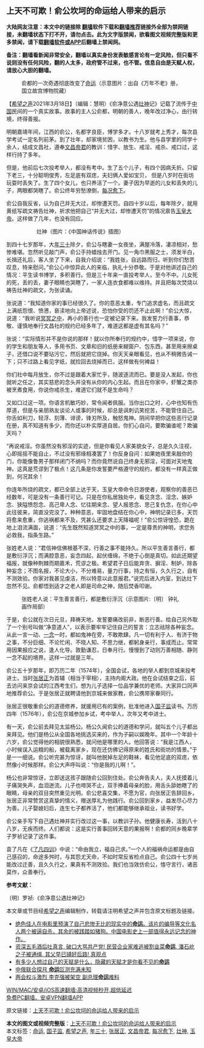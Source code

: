  <h2>上天不可欺！俞公坎坷的命运给人带来的启示</h2> <p class="notice"><b>大陆网友注意：本文中的链接除 <a href="https://github.com/bannedbook/fanqiang" >翻墙</a>软件下载和<a href="https://github.com/killgcd/justmysocks/blob/master/README.md">翻墙推荐</a>链接外全部为禁网链接，未翻墙状态下打不开，请勿点击。此为文字版禁闻，欲看图文视频完整版和更多禁闻，请下载<a href="https://github.com/bannedbook/fanqiang">翻墙软件或APP</a>后翻墙上禁闻网。</p><p>备注：翻墙看新闻非常安全，翻墙以真实身份发表敏感言论有一定风险，但只看不说则没有任何风险，翻的人太多，政府管不过来，也不管。信息自由是天赋人权，请放心大胆的翻墙。</b></p>  <div class="entry"> <figure> <p><figcaption>俞都的一次奇遇彻底改变了<a href="https://www.bannedbook.org/bnews/tag/%e5%91%bd%e8%bf%90/" class="st_tag internal_tag" rel="tag" title="标签 命运 下的日志">命运</a>（示意图片：出自《万年不老》册，国立故宫博物院藏）</figcaption></figure> <p>【<span class='wp_keywordlink_affiliate'><a href="https://www.soundofhope.org" title="希望之声" target="_blank">希望之声</a></span>2021年3月18日】（编辑：慧明）《俞净意公遇<a href="https://www.bannedbook.org/bnews/tag/%E7%81%B6%E7%A5%9E/" class="st_tag internal_tag" rel="tag" title="标签 灶神 下的日志">灶神</a>记》记载了流传于<span class='wp_keywordlink_affiliate'><a href="https://www.bannedbook.org/" title="中国" target="_blank">中国</a></span>民间的一个真实故事。故事的主人公俞都，明朝的善人，晚年改过净心，由行转境，终得善报。</p> <p>明朝嘉靖年间，江西的俞公，名都字良臣，博学多才。十八岁就考上秀才，每次县学考试一定名列前茅。到了壮年，却家境贫困，以教书为生。他与县学里的同学十余人，结成文昌社，遵奉<a href="https://www.bannedbook.org/bnews/tag/%e6%96%87%e6%98%8c%e5%b8%9d%e5%90%9b/" class="st_tag internal_tag" rel="tag" title="标签 文昌帝君 下的日志">文昌帝君</a>的教训：惜字、放生、戒淫、戒杀、戒口过，这样行持了多年。</p> <p>但是，他前后七次投考举人，都没有考中。生了五个儿子，有四个因病夭折。只留下老三，十分聪明俊秀，左足底有双痣，夫妇俩人爱如宝贝， 但是八岁时在街坊玩耍时丢失了。生了四个女儿，也只养活了一个。妻子因为早逝的儿女和丢失的儿子，两眼都哭瞎了。俞公终年穷愁潦倒，<a href="https://www.bannedbook.org/bnews/tag/%E6%AF%8F%E5%86%B5%E6%84%88%E4%B8%8B/" class="st_tag internal_tag" rel="tag" title="标签 每况愈下 下的日志">每况愈下</a>。</p> <p>俞公自我反省，认为自己并无大过，却惨遭天罚。自四十岁以后，每年除夕，就用黄纸写疏文祷告灶神，祈求他把自己“并无大过，却惨遭天罚”的情况禀告<a href="https://www.bannedbook.org/bnews/tag/%E7%8E%89%E7%9A%87%E5%A4%A7%E5%B8%9D/" class="st_tag internal_tag" rel="tag" title="标签 玉皇大帝 下的日志">玉皇大帝</a>。这样做了几年，也没有回应。</p> <figure><figcaption>          灶神（图片：《中国神话传说》插图）</figcaption></figure> <p>到四十七岁那年，大<a href="https://www.bannedbook.org/bnews/tag/%E5%B9%B4%E4%B8%89%E5%8D%81/" class="st_tag internal_tag" rel="tag" title="标签 年三十 下的日志">年三十</a>除夕，俞公与瞎妻一女夜坐，满屋冷落，凄凉相对，愁惨难堪。忽然听见敲门声，俞公手持蜡烛去开门。见一角巾黑服之士，须发半白，长揖还礼后，客人坐了下来，自我介绍说：“我姓张，自远路而归，听到你们愁苦叹息，特来慰问。”俞公心中惊异此人的来临，执礼十分恭敬。于是对他讲述自己的情况：平生读书博学，多积善行。但是三十年来一直投考举人，至今不中。儿女死的死，丢的丢，妻子眼睛也哭瞎了，一家人连衣食都难以维持。并且把每次焚烧以祷告灶神的疏文，为张读诵。</p> <p>张说道：“我知道你家的事已经很久了。你的意恶太重，专门追求虚名，而且疏文上满纸怨恨、愤懑，亵渎地向上帝述说，恐怕你受的罚还不止此啊！”俞公大惊，说道：“我听说<span class='wp_keywordlink'><a href="https://www.bannedbook.org/forum3/topic64.html" title="电子书：冥冥之中有定数" target="_blank">冥冥之中</a></span>，再小的善行也一定被记录下来。我发誓力行善事，恭敬、谨慎地奉行文昌社的规约已经多年了，难道这都是虚有其名吗？”</p>  <p>张说：“实际情形并不是你说的那样！就以你所奉行的规约中，惜字一项来说，你的学生和朋友等人，多用书页、文章和旧的纸册来糊窗户、包东西，甚至用来擦桌子，还借口说不要玷污它，然后就把它烧掉。你天天亲眼看见，也从不稍微告诫一下；只不过路上看见字纸，就捡回去烧掉而已，这样做有何裨益！</p> <p>你们社中每月放生，你不过是跟着大家忙乎，随波逐流而已。要是没人发起，你也就听之任之，其实慈悲的念头并没有从你的内心生起。而且在你家中，虾蟹之类亦被烹煮食用，你说你戒杀生，难道它们就不是生命吗？</p> <p>又如口过这一项。你语言机敏巧妙，常令闻者佩服。当你出口之时，心中也知有伤厚道，但是与亲朋熟友谈论人或事的时候，却总是讽刺讥笑挖苦，不能管住自己。你舌如利刀，轻浮、刻薄、诽谤，锋刃所及，触怒鬼神。阴间早把你这些恶行记录在册，真不知道有多少，而你还以朴实厚道自居。你扪心自问，要欺骗谁呢？欺骗天吗？</p> <p>“再说戒淫。你虽然没有邪淫的实迹，但是你看见人家美貌女子，总是久久注视，心即摇摇不能自止，不过没有邪缘相凑罢了！你反身自问：如果她夜里来敲你的门，你能像鲁男子那样闭门不纳吗？而你竟然说自己终身无邪淫，可面对天地鬼神。这真是荒谬到了极点！这几条是你发誓要严格遵守的规约，都没有一样真正做到，何况其余！</p> <p>你连年所烧的疏文，都已全部上达于天，玉皇大帝命令日游使者，观察你的善恶已经数年，可是没有一条善行可记。只是在你私居独处中，看见贪念、淫念、嫉妒念、狭隘愤怨念、高己卑人念、忆往期来念、望人报恩念、思己复仇念，在你心中此往彼来，简直没完没了。种种意恶，牢固地盘结在你心中，神明记录已多，天罚将愈来愈重，你逃祸都来不及，凭甚么还要求上天降福呢！”俞公惊讶惶恐，跪在地上泪流满面，说道：“先生既然知道冥冥之中的事，一定是尊贵的神明，求您务必救我，指条生路。”</p> <p>张姓老人说：“君信神信佛根基不深，行善之事不能持久。所以平生善言善行，都是敷衍浮沉；而满腔意恶，妄念四起，起伏缠绵，不绝于心倒是真切。如此还期望福报，就像种荆棘而期嘉禾，荒谬之极。希望君子日后能弃贪、摒淫、制妒，除各种妄念；不图名报，不论大小，不分难易，量力行事，持之有恒，久久行之，自有不测效验。你家对我甚见虔洁，所以特意以此意报君。”说完后进入内室，到达灶下忽然不见。俞都悟到适才之老人即是司命之神，随后焚香叩谢。</p>  <figure><figcaption>张姓老人说：平生善言善行，都是敷衍浮沉（示意图片:〔明〕 钟礼画作局部）</figcaption></figure> <p>于是，俞公就在次日元旦，拜祷天地，发誓要痛改前非，断恶行善。给自己另外取了一个别号叫做“净意道人”，以表示要牢牢记住自己的誓言：立志祛除各种妄念。从此一言一动、<span class='wp_keywordlink'><a href="https://www.bannedbook.org/forum2/topic13.html" title="小冊子：一念決定未來（更新版）" target="_blank">一念</a></span>一时，都如鬼神在旁，不敢欺肆。凡一切有利于人、有济于物之事，不分巨细、不论忙闲、不晓人知、不思力继，都躬身亲行，事成而止。常常用因果报应之说，逢人化导。敦勤谦忍，日奉月行。慢慢到了动则万善相随、静则一念不起的境界。这样一过就是三年。</p> <p>俞公五十岁那年，即万历二年（1574年），全国会试，各地的举人都到京城来投考进士。当时<a href="https://www.bannedbook.org/bnews/tag/%e5%bc%a0%e5%b1%85%e6%ad%a3/" class="st_tag internal_tag" rel="tag" title="标签 张居正 下的日志">张居正</a>为首辅（相当于宰相），主持内阁大政。他在会试结束之后，前去访问来京会试的江西考生们，想为儿子选择一位品学兼优的老师。大家异口同声地推荐俞公。于是张居正就聘请他到京城来做家教，俞公携带家眷同行。</p> <p>张居正很敬重俞公的道德修养，就援用已有的案例，批准他进入<a href="https://www.bannedbook.org/bnews/tag/%E5%9B%BD%E5%AD%90%E7%9B%91/" class="st_tag internal_tag" rel="tag" title="标签 国子监 下的日志">国子监</a>读书。万历四年（1576年），俞公在京城参加乡试，考中举人，次年又考中进士。</p> <p>有一天，俞公前去拜见太监杨公。杨公久闻俞公的道德和学问，就叫五个儿子都出来拜见。他们是杨公从全国各地挑选买来的，作为子嗣以娱晚年。其中一个年龄十六岁，俞公觉得他的相貌很熟悉，就问他是哪里的人。他回答说：“我是江西人，小时候误入运粮的船，被载离家乡，现在还仿佛记得原来的姓氏和街坊的情景。”于是一一细说。俞公听完甚为惊讶，就叫他脱掉左足的鞋袜，看见他足底的双痣，依然像小时候那样。俞公大声呼叫说：“你是我的儿啊！”。</p> <p>杨公也非常惊讶，立即送这孩子跟随俞公回到住处。俞公奔告夫人，夫人抚摸着儿子痛哭失声，血泪迸流。儿子也啼哭不止，双手捧着母亲的脸，用舌头舔她瞎了的眼睛，母亲的双目突然重见光明。俞公悲喜交集，不愿为官，向张居正告辞回乡。张居正非常赞赏这真挚的情义，赠送厚礼为他践行。俞公回到家乡，益发尽心尽力为善。儿子娶媳妇后，连生七子都养活了，他们都能够继承祖业，读书好学。</p> <p>俞公亲手写下自己遇灶神并实行改过这一事，以教训子孙。他健康长寿，活到八十八岁，无疾而终。人们都说：这是实行善事回转天意的果报啊！俞都的同乡晚辈学子罗祯记录了这件事。</p>  <p>袁了凡在《<span class='wp_keywordlink'><a href="https://www.bannedbook.org/forum24/topic3556.html" title="《了凡四训》" target="_blank">了凡四训</a></span>》中说：“命由我立，福自己求。”一个人的福祸命运都是由自己感召的，命途多舛时，与其怨尤天命，不如时常反省检点自己。俞公四十七岁尚能改过迁善，且久久行之，果真有不测效验。我们也当效仿俞公，恪守言行，诸恶莫作，众善奉行。</p> <p><strong>参考文献：</strong></p> <p>〔明〕罗祯:《俞净意公遇灶神记》</p> <p>本文章或节目经<a href="https://www.bannedbook.org/bnews/tag/%e5%b8%8c%e6%9c%9b%e4%b9%8b%e5%a3%b0/" class="st_tag internal_tag" rel="tag" title="标签 希望之声 下的日志">希望之声</a>编辑制作，转载请注明希望之声并包含原文标题及链接。</p> <ul class='op-related-articles' title='相关阅读'> <li><a href='https://www.bannedbook.org/bnews/bannedvideo/20210318/1507272.html' target='_blank'>绝色佳人在电影里预演了自己悲惨无比的现实中的<b>命运</b>。该片的编导等文化名人两个被逼自杀，其余的被践踏如猪狗。中国电影史上一部值得永远记念的神作。</a></li> <li><a href='https://www.bannedbook.org/bnews/bannedvideo/20210317/1506944.html' target='_blank'>资深五毛酒后吐真言, 破口大骂共产党! 民营企业家难逃被割韭菜<b>命运</b>, 潘石屹之子被通缉, 其父早已铺好后路! 真观点</a></li> <li><a href='https://www.bannedbook.org/bnews/funmedia/20210315/1505170.html' target='_blank'>有多少人想过自己的天赋是什么，隐藏的天赋才是你看不见的<b>命运</b></a></li> <li><a href='https://www.bannedbook.org/bnews/headline/20210312/1503090.html' target='_blank'>中俄联合探月 <b>命运</b>叵测充满未知</a></li> <li><a href='https://www.bannedbook.org/bnews/cnnews/20210310/1502030.html' target='_blank'>两会权斗激烈 李克强被架空 副总理<b>命运</b>难料</a></li> </ul> <p class="texttj"> <a href="https://github.com/bannedbook/fanqiang/wiki/V2ray%E6%9C%BA%E5%9C%BA" target="_blank">WIN/MAC/安卓/iOS高速翻墙:高清视频秒开,超低延迟</a><br/> <a href="https://github.com/bannedbook/fanqiang/wiki/%E7%A6%81%E9%97%BB%E7%BD%91%E5%AE%89%E5%8D%93%E7%BF%BB%E5%A2%99%E6%96%B0%E9%97%BBAPP" target="_blank">免费PC翻墙、安卓VPN翻墙APP</a></p><p>原文链接：<a class="src_link"  href="https://www.soundofhope.org/post/481388" target="_blank">上天不可欺！俞公坎坷的命运给人带来的启示</a></p> <a name='sharetosocial'></a>       <div><b>本文的图文或视频完整版</b>：<a href='https://www.bannedbook.org/bnews/comments/20210319/1507930.html'>上天不可欺！俞公坎坷的命运给人带来的启示</a></div>  </div><!--END ENTRY--> <div class="postfooter"> <div>本文标签：<a href="https://www.bannedbook.org/bnews/tag/%e5%91%bd%e8%bf%90/" rel="tag">命运</a>, <a href="https://www.bannedbook.org/bnews/tag/%E5%9B%BD%E5%AD%90%E7%9B%91/" rel="tag">国子监</a>, <a href="https://www.bannedbook.org/bnews/tag/%e5%b8%8c%e6%9c%9b%e4%b9%8b%e5%a3%b0/" rel="tag">希望之声</a>, <a href="https://www.bannedbook.org/bnews/tag/%E5%B9%B4%E4%B8%89%E5%8D%81/" rel="tag">年三十</a>, <a href="https://www.bannedbook.org/bnews/tag/%e5%bc%a0%e5%b1%85%e6%ad%a3/" rel="tag">张居正</a>, <a href="https://www.bannedbook.org/bnews/tag/%e6%96%87%e6%98%8c%e5%b8%9d%e5%90%9b/" rel="tag">文昌帝君</a>, <a href="https://www.bannedbook.org/bnews/tag/%E6%AF%8F%E5%86%B5%E6%84%88%E4%B8%8B/" rel="tag">每况愈下</a>, <a href="https://www.bannedbook.org/bnews/tag/%E7%81%B6%E7%A5%9E/" rel="tag">灶神</a>, <a href="https://www.bannedbook.org/bnews/tag/%E7%8E%89%E7%9A%87%E5%A4%A7%E5%B8%9D/" rel="tag">玉皇大帝</a></div>  </div><!--END POSTFOOTER--> 